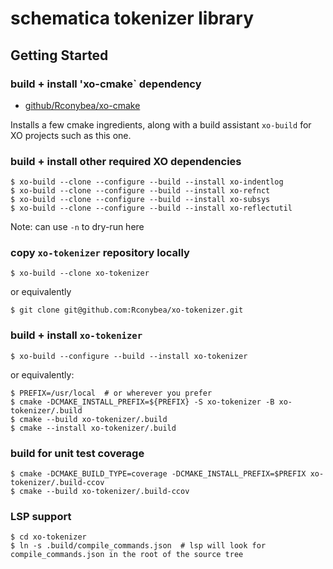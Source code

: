 # schematica tokenizer library

## Getting Started

### build + install 'xo-cmake` dependency

- [github/Rconybea/xo-cmake](https://github.com/Rconybea/xo-cmake)

Installs a few cmake ingredients,  along with a build assistant `xo-build` for XO projects such as this one.

### build + install other required XO dependencies
```
$ xo-build --clone --configure --build --install xo-indentlog
$ xo-build --clone --configure --build --install xo-refnct
$ xo-build --clone --configure --build --install xo-subsys
$ xo-build --clone --configure --build --install xo-reflectutil
```

Note: can use `-n` to dry-run here

### copy `xo-tokenizer` repository locally
```
$ xo-build --clone xo-tokenizer
```

or equivalently
```
$ git clone git@github.com:Rconybea/xo-tokenizer.git
```

### build + install `xo-tokenizer`

```
$ xo-build --configure --build --install xo-tokenizer
```

or equivalently:

```
$ PREFIX=/usr/local  # or wherever you prefer
$ cmake -DCMAKE_INSTALL_PREFIX=${PREFIX} -S xo-tokenizer -B xo-tokenizer/.build
$ cmake --build xo-tokenizer/.build
$ cmake --install xo-tokenizer/.build
```

### build for unit test coverage
```
$ cmake -DCMAKE_BUILD_TYPE=coverage -DCMAKE_INSTALL_PREFIX=$PREFIX xo-tokenizer/.build-ccov
$ cmake --build xo-tokenizer/.build-ccov
```

### LSP support
```
$ cd xo-tokenizer
$ ln -s .build/compile_commands.json  # lsp will look for compile_commands.json in the root of the source tree
```
